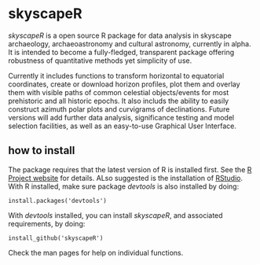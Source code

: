 # skyscapeR
_skyscapeR_ is a open source R package for data analysis in skyscape archaeology, archaeoastronomy and cultural astronomy, currently in alpha. It is intended to become a fully-fledged, transparent package offering robustness of quantitative methods yet simplicity of use.


Currently it includes functions to transform horizontal to equatorial coordinates, create or download horizon profiles, plot them and overlay them with visible paths of common celestial objects/events for most prehistoric and all historic epochs. It also includs the ability to easily construct azimuth polar plots and curvigrams of declinations. Future versions will add further data analysis, significance testing and model selection facilities, as well as an easy-to-use Graphical User Interface.


## how to install
The package requires that the latest version of R is installed first. See the [R Project website](https://www.r-project.org/) for details. ALso suggested is the installation of [RStudio](https://www.rstudio.com/).
With R installed, make sure package _devtools_ is also installed by doing:

```
install.packages('devtools')
```

With _devtools_ installed, you can install _skyscapeR_, and associated requirements, by doing:
```
install_github('skyscapeR')
```

Check the man pages for help on individual functions.

